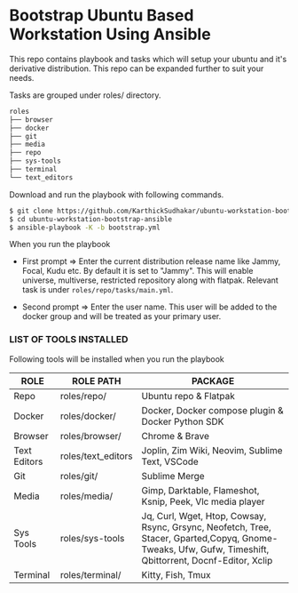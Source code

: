 # Bootstrap Ubuntu Based Workstation Using Ansible 

This repo contains playbook and tasks which will setup your ubuntu and it's derivative distribution. This repo can be expanded further to suit your needs.

Tasks are grouped under roles/ directory.

```sh
roles
├── browser
├── docker
├── git
├── media
├── repo
├── sys-tools
├── terminal
└── text_editors
```

Download and run the playbook with following commands.

```sh
$ git clone https://github.com/KarthickSudhakar/ubuntu-workstation-bootstrap-ansible.git
$ cd ubuntu-workstation-bootstrap-ansible
$ ansible-playbook -K -b bootstrap.yml
```

When you run the playbook 

- First prompt => Enter the current distribution release name like Jammy, Focal, Kudu etc. By default it is set to "Jammy". This will enable universe, multiverse, restricted repository along with flatpak. Relevant task is under `roles/repo/tasks/main.yml`.

- Second prompt => Enter the user name. This user will be added to the docker group and will be treated as your primary user.

### LIST OF TOOLS INSTALLED 

Following tools will be installed when you run the playbook

|ROLE | ROLE PATH  | PACKAGE  |
|-----|------------|----------|
|Repo | roles/repo/|Ubuntu repo & Flatpak |
|Docker|roles/docker/|Docker, Docker compose plugin & Docker Python SDK |
|Browser|roles/browser/|Chrome & Brave |
|Text Editors|roles/text_editors|Joplin, Zim Wiki, Neovim, Sublime Text, VSCode|
|Git | roles/git/ | Sublime Merge |
|Media| roles/media/ | Gimp, Darktable, Flameshot, Ksnip, Peek, Vlc media player|
|Sys Tools| roles/sys-tools| Jq, Curl, Wget, Htop, Cowsay, Rsync, Grsync, Neofetch, Tree, Stacer, Gparted,Copyq, Gnome-Tweaks, Ufw, Gufw, Timeshift, Qbittorrent, Docnf-Editor, Xclip|
|Terminal| roles/terminal/ | Kitty, Fish, Tmux |


